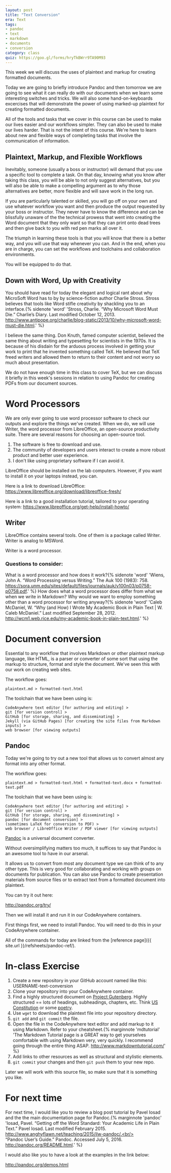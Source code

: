 ```yaml
---
layout: post
title: "Text Conversion"
era: Text  
tags: 
- pandoc
- text
- markdown
- documents
- conversion
category: class
quiz: https://goo.gl/forms/hryTkBWrr9TA90M93
---
```


This week we will discuss the uses of plaintext and markup for creating formatted documents. 

Today we are going to briefly introduce Pandoc and then tomorrow we are going to see what it can really do with our documents when we learn some interesting switches and tricks. We will also some hand-on-keyboards excercises that will demonstrate the power of using marked-up plaintext for creating formatted documents. 

All of the tools and tasks that we cover in this course can be used to make our lives easier and our workflows simpler. 
They can also be used to make our lives harder. 
That is not the intent of this course. 
We're here to learn about new and flexible ways of completing tasks that involve the communication of information. 

<excerpt/>

## Plaintext, Markup, and Flexible Workflows

Inevitably, someone (usually a boss or instructor) will demand that you use a specific tool to complete a task. 
On that day, knowing what you know after taking this class, you will be able to not only suggest alternatives, but you will also be able to make a compelling argument as to why those alternatives are better, more flexible and will save work in the long run. 

If you are particularly talented or skilled, you will go off on your own and use whatever workflow you want and then produce the output requested by your boss or instructor. 
They never have to know the difference and can be blissfully unaware of the the technical prowess that went into creating the Word document that they only want so that they can print onto dead trees and then give back to you with red pen marks all over it. 

The triumph in learning these tools is that you will know that there is a better way, and you will use that way whenever you can. 
And in the end, when you are in charge, you can set the workflows and toolchains and collaboration environments. 

You will be equipped to do that. 

## Down with Word, Up with Creativity

You should have read for today the elegant and logical rant about why MicroSoft Word has to by by science-fiction author Charlie Stross.
Stross believes that tools like Word stifle creativity by shackling you to an interface.{% sidenote 'word' 'Stross, Charlie. “Why Microsoft Word Must Die.” Charlie’s Diary. Last modified October 12, 2013. http://www.antipope.org/charlie/blog-static/2013/10/why-microsoft-word-must-die.html.' %}

I believe the same thing. 
Don Knuth, famed computer scientist, believed the same thing about writing and typesetting for scientists in the 1970s. 
It is because of his disdain for the arduous process involved in getting your work to print that he invented something called TeX. 
He believed that TeX freed writers and allowed them to return to their content and not worry so much about presentation. 

We do not have enough time in this class to cover TeX, but we can discuss it briefly in this week's sessions in relation to using Pandoc for creating PDFs from our document sources. 

# Word Processors

We are only ever going to use word processor software to check our outputs and explore the things we've created. 
When we do, we will use Writer, the word processor from LibreOffice, an open-source productivity suite. 
There are several reasons for choosing an open-source tool. 

1. The software is free to download and use. 
2. The community of developers and users interact to create a more robust product and better user experience.
3. I don't like using proprietary software if I can avoid it. 

LibreOffice should be installed on the lab computers. 
However, if you want to install it on your laptops instead, you can. 

Here is a link to download LibreOffice: https://www.libreoffice.org/download/libreoffice-fresh/

Here is a link to a good installation tutorial, tailored to your operating system: https://www.libreoffice.org/get-help/install-howto/

## Writer

LibreOffice contains several tools. 
One of them is a package called Writer. 
Writer is analog to MSWord. 

Writer is a word processor. 

### Questions to consider: 

What is a word processor and how does it work?{% sidenote 'word' 'Wiens, John A. “Word Processing versus Writing.” The Auk 100 (1983): 758. https://sora.unm.edu/sites/default/files/journals/auk/v100n03/p0758-p0758.pdf.' %}
How does what a word processor does differ from what we when we write in Markdown?
Why would we want to employ something other than a word processor for writing anyway?{% sidenote 'word' 'Caleb McDaniel, W. “Why (and How) I Wrote My Academic Book in Plain Text | W. Caleb McDaniel.” Last modified September 28, 2012. http://wcm1.web.rice.edu/my-academic-book-in-plain-text.html.' %} 

# Document conversion

Essential to any workflow that involves Markdown or other plaintext markup language, like HTML, is a parser or converter of some sort that using the markup to structure, format and style the document. 
We've seen this with our work on creating web sites. 

The workflow goes: 

`plaintext.md > formatted-text.html`

The toolchain that we have been using is:

```
CodeAnywhere text editor [for authoring and editing] > 
git [for version control] >
GitHub [for storage, sharing, and disseminating] >
Jekyll (via GitHub Pages) [for creating the site files from Markdown inputs] > 
web browser [for viewing outputs]
```

## Pandoc

Today we're going to try out a new tool that allows us to convert almost any format into any other format. 

The workflow goes: 

`plaintext.md > formatted-text.html + formatted-text.docx + formatted-text.pdf`

The toolchain that we have been using is:

```
CodeAnywhere text editor [for authoring and editing] > 
git [for version control] >
GitHub [for storage, sharing, and disseminating] >
pandoc [for document conversion] > 
(sometimes LaTeX for conversion to PDF) >
web browser / LibreOffice Writer / PDF viewer [for viewing outputs] 
```

[Pandoc](http://pandoc.org/) is a universal document converter. 

Without oversimplifying matters too much, it suffices to say that Pandoc is an awesome tool to have in our arsenal. 

It allows us to convert from most any document type we can think of to any other type. 
This is very good for collaborating and working with groups on documents for publication. 
You can also use Pandoc to create presentation materials from source files or to extract text from a formatted document into plaintext. 

You can try it out here: 

http://pandoc.org/try/

Then we will install it and run it in our CodeAnywhere containers. 

First things first, we need to install Pandoc. 
You will need to do this in your CodeAnywhere container.

All of the commands for today are linked from the [reference page]({{ site.url }}/refsheets/pandoc-ref/).

# In-class Exercise

1. Create a new repository in your GitHub account named like this: USERNAME-text-conversion
2. Clone your repository into your CodeAnywhere container.
2. Find a highly structured document on [Project Gutenberg](https://gutenberg.org). Highly structured == lots of headings, subheadings, chapters, etc. Think [US Constitution](http://www.gutenberg.org/ebooks/5) or some [poetry](http://www.gutenberg.org/ebooks/1459).
4. Use `wget` to download the plaintext file into your repository directory. 
5. `git add` and `git commit` the file. 
6. Open the file in the CodeAnywhere text editor and add markup to it using Markdown. Refer to your cheatsheet.{% marginnote 'mdtutorial' 'The Markdown Tutorial page is a GREAT way to get yourselves comfortable with using Markdown very, very quickly. I recommend going through the entire thing ASAP. http://www.markdowntutorial.com/' %} 
7. Add links to other resources as well as structural and stylistic elements. 
8. `git commit` your changes and then `git push` them to your new repo. 

Later we will work with this source file, so make sure that it is something you like.

# For next time

For next time, I would like you to review a blog post tutorial by Pavel Iosad and the the main documentation page for Pandoc.{% marginnote 'pandoc' 'Iosad, Pavel. “Getting off the Word Standard: Your Academic Life in Plain Text.” Pavel Iosad. Last modified February 2015. http://www.anghyflawn.net/teaching/2015/ilw-pandoc/.<br/><br/>“Pandoc User’s Guide.” Pandoc. Accessed July 5, 2016. http://pandoc.org/README.html.' %}

I would also like you to have a look at the examples in the link below:

http://pandoc.org/demos.html